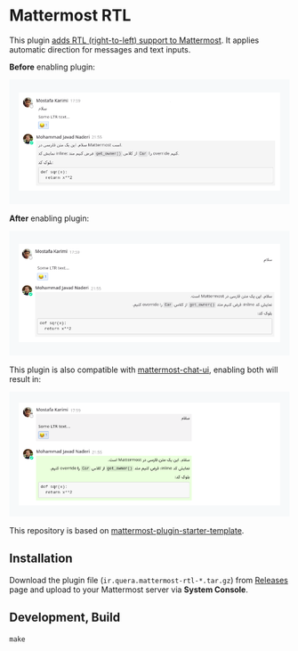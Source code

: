 # Mattermost RTL

This plugin [adds RTL (right-to-left) support to Mattermost](https://mattermost.com/blog/adding-rtl-support-to-mattermost/).
It applies automatic direction for messages and text inputs.

**Before** enabling plugin:

![before](screenshots/screenshot1.png)

**After** enabling plugin:

![after](screenshots/screenshot2.png)

This plugin is also compatible with [mattermost-chat-ui](https://github.com/QueraTeam/mattermost-chat-ui), enabling both will result in:

![after](screenshots/screenshot3.png)

This repository is based on
[mattermost-plugin-starter-template](https://github.com/mattermost/mattermost-plugin-starter-template).

## Installation

Download the plugin file (`ir.quera.mattermost-rtl-*.tar.gz`) from
[Releases](https://github.com/QueraTeam/mattermost-rtl/releases)
page and upload to your Mattermost
server via **System Console**.

## Development, Build

    make
